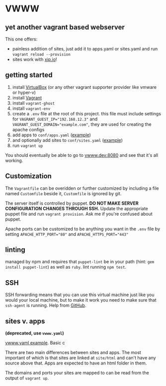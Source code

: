 # VWWW

## yet another vagrant based webserver

This one offers:

- painless addition of sites, just add it to apps.yaml or sites.yaml and run `vagrant reload --provision`
- sites work with [xip.io](http://xip.io)!

## getting started

1. install [VirtualBox](http://www.virtualbox.org) (or any other vagrant supporter provider like vmware or hyper-v)
2. install [Vagrant](https://www.vagrantup.com)
3. install `vagrant-ghost`
4. install `vagrant-env`
5. create a `.env` file at the root of this project. this file must include settings for `VAGRANT_GUEST_IP="192.168.12.3"` and `VAGRANT_GUEST_DOMAIN="example.com"`, they are used for creating the apache configs
6. add apps to `conf/apps.yaml` ([example](https://gist.github.com/videoMonkey/1b2a2bc4548c51f2f18b76b8d38e8c0b))
7. and optionally add sites to `conf/sites.yaml` ([example](https://gist.github.com/videoMonkey/3c08735d8718f37eab25408cf2ccb336))
8. run `vagrant up`

You should eventually be able to go to [vwww.dev:8080](http://vwww.dev:8080) and see that it's all working.

## Customization

The `Vagrantfile` can be overidden or further customized by including a file named `Customfile` beside it, `Customfile` is ignored by git.

The server itself is controlled by puppet. **DO NOT MAKE SERVER CONFIGURATION CHANGES THROUGH SSH.** Update the appropriate puppet file and run `vagrant provision`. Ask me if you're confused about puppet.

Apache ports can be customized to be anything you want in the `.env` file by setting `APACHE_HTTP_PORT="80"` and `APACHE_HTTPS_PORT="443"`

## linting

managed by npm and requires that `puppet-lint` be in your path (hint: `gem install puppet-lint`) as well as `ruby`. lint running `npm test`.

## SSH

SSH forwarding means that you can use this virtual machine just like you would your local machine, but to make it work you need to make sure that `ssh-agent` is running. Help from [GitHub](https://help.github.com/articles/working-with-ssh-key-passphrases/).

## sites v. apps

**(deprecated, use `vwww.yaml`)**

[vwww.yaml example](https://gist.github.com/videoMonkey/cb776ff3f121a1c2fa28294891620da7). Basic c

There are two main differences between sites and apps. The most important of which is that sites are linked at `site/html` and can't have any source above that. Apps are expected to have an html folder in them.

The domains and ports your sites are mapped to can be read from the output of `vagrant up`.
